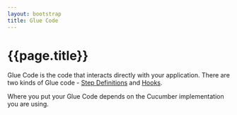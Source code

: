 ```yaml
---
layout: bootstrap
title: Glue Code
---
```

# {{page.title}}

Glue Code is the code that interacts directly with your application. There are two kinds of Glue code - [Step Definitions](/step-definitions.html) and [Hooks](/hooks.html).

Where you put your Glue Code depends on the Cucumber implementation you are using.